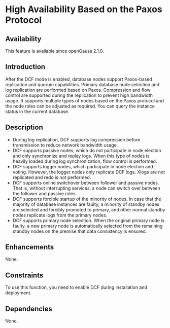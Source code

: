 # High Availability Based on the Paxos Protocol<a name="EN-US_TOPIC_0000001241071899"></a>

## Availability<a name="section57017810"></a>

This feature is available since openGauss 2.1.0.

## Introduction<a name="section118751332337"></a>

After the DCF mode is enabled, database nodes support Paxos-based replication and quorum capabilities. Primary database node selection and log replication are performed based on Paxos. Compression and flow control are supported during the replication to prevent high bandwidth usage. It supports multiple types of nodes based on the Paxos protocol and the node roles can be adjusted as required. You can query the instance status in the current database.

## Description<a name="section73081759173318"></a>

-   During log replication, DCF supports log compression before transmission to reduce network bandwidth usage.
-   DCF supports passive nodes, which do not participate in node election and only synchronize and replay logs. When this type of nodes is heavily loaded during log synchronization, flow control is performed.
-   DCF supports logger nodes, which participate in node election and voting. However, the logger nodes only replicate DCF logs. Xlogs are not replicated and redo is not performed.
-   DCF supports online switchover between follower and passive nodes. That is, without interrupting services, a node can switch over between the follower and passive roles.
-   DCF supports forcible startup of the minority of nodes. In case that the majority of database instances are faulty, a minority of standby nodes are selected and forcibly promoted to primary, and other normal standby nodes replicate logs from the primary nodes.
-   DCF supports primary node selection. When the original primary node is faulty, a new primary node is automatically selected from the remaining standby nodes on the premise that data consistency is ensured.

## Enhancements<a name="section29043486"></a>

None.

## Constraints<a name="section27741012910"></a>

To use this function, you need to enable DCF during installation and deployment.

## Dependencies<a name="section57771982"></a>

None.

